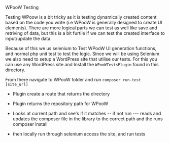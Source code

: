 WPooW Testing

Testing WPoow is a bit tricky as it is testing dynamically created content based on the code you write (i.e WPooW is generally designed to create UI elements). 
There are more logical parts we can test as well like save and retriving of data, but this is a bit furtile if we can test the created interface to input/update the data.

Because of this we us selenium to Test WPooW UI generation functions, and normal php unit test to test the logic. Since we will be using Selenium we also need to setup
a WordPress site that utilise our tests. For this you can use any WordPress site and Install the `WPooWTestsPlugin` found in this directory.

From there navigate to WPooW folder and run `composer run-test [site_url]`

- Plugin create a route that returns the directory
- Plugin returns the repository path for WPooW
- Looks at current path and see's if it matches
-- if not run
--- reads and updates the composer file in the library to the correct path and the runs composer install

- then locally run through selenium access the site, and run tests